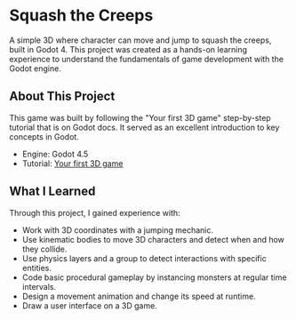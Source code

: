 # Squash the Creeps

A simple 3D where character can move and jump to squash the creeps, built in Godot 4. This project was created as a hands-on learning experience to understand the fundamentals of game development with the Godot engine.

## About This Project

This game was built by following the "Your first 3D game" step-by-step tutorial that is on Godot docs. It served as an excellent introduction to key concepts in Godot.
- Engine: Godot 4.5
- Tutorial: [Your first 3D game](https://docs.godotengine.org/en/stable/getting_started/first_3d_game/index.html)

## What I Learned

Through this project, I gained experience with:
- Work with 3D coordinates with a jumping mechanic.
- Use kinematic bodies to move 3D characters and detect when and how they collide.
- Use physics layers and a group to detect interactions with specific entities.
- Code basic procedural gameplay by instancing monsters at regular time intervals.
- Design a movement animation and change its speed at runtime.
- Draw a user interface on a 3D game.

